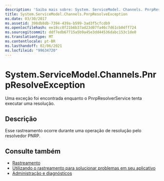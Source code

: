 ```yaml
---
description: 'Saiba mais sobre: System. ServiceModel. Channels. PnrpResolveException'
title: System.ServiceModel.Channels.PnrpResolveException
ms.date: 03/30/2017
ms.assetid: 398db8db-7394-439a-b599-3ad3f5cfcdb9
ms.openlocfilehash: ee18cc0f21b6b37ad23d07fa46c7d61cb0dff724
ms.sourcegitcommit: ddf7edb67715a5b9a45e3dd44536dabc153c1de0
ms.translationtype: MT
ms.contentlocale: pt-BR
ms.lasthandoff: 02/06/2021
ms.locfileid: "99634720"
---
```

# <a name="systemservicemodelchannelspnrpresolveexception"></a>System.ServiceModel.Channels.PnrpResolveException

Uma exceção foi encontrada enquanto o PnrpResolverService tenta executar uma resolução.  
  
## <a name="description"></a>Descrição  

 Esse rastreamento ocorre durante uma operação de resolução pelo resolvedor PNRP.  
  
## <a name="see-also"></a>Consulte também

- [Rastreamento](index.md)
- [Utilizando o rastreamento para solucionar problemas em seu aplicativo](using-tracing-to-troubleshoot-your-application.md)
- [Administração e diagnósticos](../index.md)
